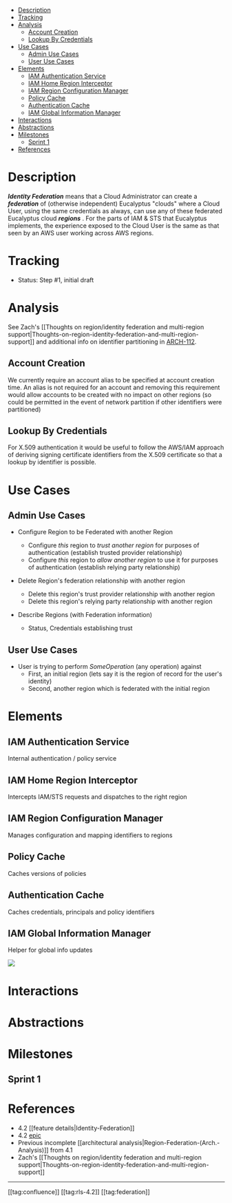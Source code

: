 * [Description](#description)
* [Tracking](#tracking)
* [Analysis](#analysis)
  * [Account Creation](#account-creation)
  * [Lookup By Credentials](#lookup-by-credentials)
* [Use Cases](#use-cases)
  * [Admin Use Cases](#admin-use-cases)
  * [User Use Cases](#user-use-cases)
* [Elements](#elements)
  * [IAM Authentication Service](#iam-authentication-service)
  * [IAM Home Region Interceptor](#iam-home-region-interceptor)
  * [IAM Region Configuration Manager](#iam-region-configuration-manager)
  * [Policy Cache](#policy-cache)
  * [Authentication Cache](#authentication-cache)
  * [IAM Global Information Manager](#iam-global-information-manager)
* [Interactions](#interactions)
* [Abstractions](#abstractions)
* [Milestones](#milestones)
  * [Sprint 1](#sprint-1)
* [References](#references)



# Description
 **_Identity Federation_**  means that a Cloud Administrator can create a  **_federation_** of (otherwise independent) Eucalyptus "clouds" where a Cloud User, using the same credentials as always, can use any of these federated Eucalyptus cloud  **_regions_** . For the parts of IAM & STS that Eucalyptus implements, the experience exposed to the Cloud User is the same as that seen by an AWS user working across AWS regions.


# Tracking

* Status: Step #1, initial draft


# Analysis
See Zach's [[Thoughts on region/identity federation and multi-region support|Thoughts-on-region-identity-federation-and-multi-region-support]] and additional info on identifier partitioning in [ARCH-112](https://eucalyptus.atlassian.net/browse/ARCH-112).


## Account Creation
We currently require an account alias to be specified at account creation time. An alias is not required for an account and removing this requirement would allow accounts to be created with no impact on other regions (so could be permitted in the event of network partition if other identifiers were partitioned)


## Lookup By Credentials
For X.509 authentication it would be useful to follow the AWS/IAM approach of deriving signing certificate identifiers from the X.509 certificate so that a lookup by identifier is possible.


# Use Cases

## Admin Use Cases

* Configure Region to be Federated with another Region
    * Configure  _this_  region to  _trust another region_  for purposes of authentication (establish trusted provider relationship)
    * Configure  _this_ region to  _allow another region_  to use it for purposes of authentication (establish relying party relationship)

    
* Delete Region's federation relationship with another region

    
    * Delete this region's trust provider relationship with another region
    * Delete this region's relying party relationship with another region

    
* Describe Regions (with Federation information)
    * Status, Credentials establishing trust

    


## User Use Cases

* User is trying to perform  _SomeOperation_ (any operation) against
    * First, an initial region (lets say it is the region of record for the user's identity)
    * Second, another region which is federated with the initial region

    


# Elements

## IAM Authentication Service
Internal authentication / policy service


## IAM Home Region Interceptor
Intercepts IAM/STS requests and dispatches to the right region


## IAM Region Configuration Manager
Manages configuration and mapping identifiers to regions


## Policy Cache
Caches versions of policies


## Authentication Cache
Caches credentials, principals and policy identifiers


## IAM Global Information Manager
Helper for global info updates

![](images/architecture/identity-federation.png)


# Interactions

# Abstractions

# Milestones

## Sprint 1

# References

* 4.2 [[feature details|Identity-Federation]]
* 4.2 [epic](https://eucalyptus.atlassian.net/browse/EUCA-10334)
* Previous incomplete [[architectural analysis|Region-Federation-(Arch.-Analysis)]] from 4.1
* Zach's [[Thoughts on region/identity federation and multi-region support|Thoughts-on-region-identity-federation-and-multi-region-support]]





*****

[[tag:confluence]]
[[tag:rls-4.2]]
[[tag:federation]]
